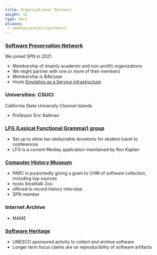 ```yaml
---
title: Organizational Partners
weight: 12
type: docs
aliases:
 - /medley/project/partners/
---
```


### [Software Preservation Network](https://www.softwarepreservationnetwork.org/about/)

We joined SPN in 2021.

* Membership of (mainly academic and  non-profit) organizations
* We might partner with one or more of their members
* Membership is $4k/year
* Hosts [Emulation as a Service infrastructure](https://www.softwarepreservationnetwork.org/emulation-as-a-service-infrastructure/)

### Universities: CSUCI

California State University Channel Islands

* Professor Eric Kaltman

### [LFG (Lexical Functional Grammar) group](https://ling.sprachwiss.uni-konstanz.de/pages/home/lfg/ilfga/constitution.html)

* Set up to allow tax-deductable donations for student travel to conferences
* LFG is a current Medley application maintained by Ron Kaplan

### [Computer History Museum](https://computerhistory.org/)

* PARC is purportedly giving a grant to CHM of software collection, including lisp sources
* hosts Smalltalk Zoo
* offered to record history interview
* SPN member

### Internet Archive

* MAME

### [Software Heritage](https://www.softwareheritage.org/)

* UNESCO sponsored activity to collect and archive software
* Longer term focus claims are on reproducibility of software artifacts
